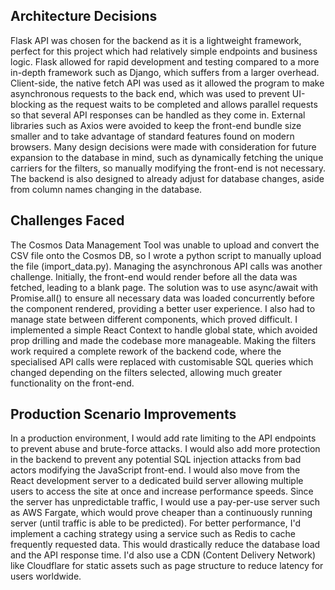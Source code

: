 ## Architecture Decisions 
Flask API was chosen for the backend as it is a lightweight framework, perfect for this project which had relatively simple endpoints and business logic. Flask allowed for rapid development and testing compared to a more in-depth framework such as Django, which suffers from a larger overhead.
Client-side, the native fetch API was used as it allowed the program to make asynchronous requests to the back end, which was used to prevent UI-blocking as the request waits to be completed and allows parallel requests so that several API responses can be handled as they come in. External libraries such as Axios were avoided to keep the front-end bundle size smaller and to take advantage of standard features found on modern browsers.
Many design decisions were made with consideration for future expansion to the database in mind, such as dynamically fetching the unique carriers for the filters, so manually modifying the front-end is not necessary. The backend is also designed to already adjust for database changes, aside from column names changing in the database.

## Challenges Faced
The Cosmos Data Management Tool was unable to upload and convert the CSV file onto the Cosmos DB, so I wrote a python script to manually upload the file (import_data.py). 
Managing the asynchronous API calls was another challenge. Initially, the front-end would render before all the data was fetched, leading to a blank page. The solution was to use async/await with Promise.all() to ensure all necessary data was loaded concurrently before the component rendered, providing a better user experience.
I also had to manage state between different components, which proved difficult. I implemented a simple React Context to handle global state, which avoided prop drilling and made the codebase more manageable.
Making the filters work required a complete rework of the backend code, where the specialised API calls were replaced with customisable SQL queries which changed depending on the filters selected, allowing much greater functionality on the front-end.

## Production Scenario Improvements
In a production environment, I would add rate limiting to the API endpoints to prevent abuse and brute-force attacks.
I would also add more protection in the backend to prevent any potential SQL injection attacks from bad actors modifying the JavaScript front-end.
I would also move from the React development server to a dedicated build server allowing multiple users to access the site at once and increase performance speeds. Since the server has unpredictable traffic, I would use a pay-per-use server such as AWS Fargate, which would prove cheaper than a continuously running server (until traffic is able to be predicted).
For better performance, I'd implement a caching strategy using a service such as Redis to cache frequently requested data. This would drastically reduce the database load and the API response time. I'd also use a CDN (Content Delivery Network) like Cloudflare for static assets such as page structure to reduce latency for users worldwide.



